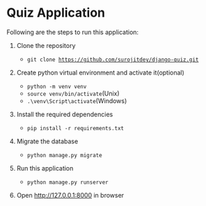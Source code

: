 <h1>Quiz Application</h1>

Following are the steps to run this application:

1. Clone the repository
    - <code>git clone https://github.com/surojitdey/django-quiz.git</code>
2. Create python virtual environment and activate it(optional)
    - <code>python -m venv venv</code>
    - <code>source venv/bin/activate</code>(Unix)
    - <code>.\venv\Script\activate</code>(Windows)

3. Install the required dependencies
    - <code>pip install -r requirements.txt</code>

4. Migrate the database 
    - <code>python manage.py migrate</code> 

5. Run this application
    - <code>python manage.py runserver</code> 

6. Open <url>http://127.0.0.1:8000</url> in browser